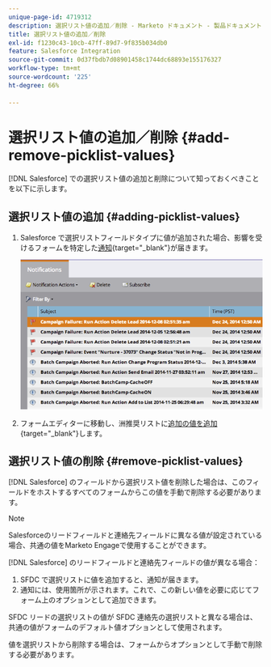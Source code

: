 ```yaml
---
unique-page-id: 4719312
description: 選択リスト値の追加／削除 - Marketo ドキュメント - 製品ドキュメント
title: 選択リスト値の追加／削除
exl-id: f1230c43-10cb-47ff-89d7-9f835b034db0
feature: Salesforce Integration
source-git-commit: 0d37fbdb7d08901458c1744dc68893e155176327
workflow-type: tm+mt
source-wordcount: '225'
ht-degree: 66%

---
```


# 選択リスト値の追加／削除 {#add-remove-picklist-values}

[!DNL Salesforce] での選択リスト値の追加と削除について知っておくべきことを以下に示します。

## 選択リスト値の追加 {#adding-picklist-values}

1. Salesforce で選択リストフィールドタイプに値が追加された場合、影響を受けるフォームを特定した[通知](/help/marketo/product-docs/core-marketo-concepts/miscellaneous/understanding-notifications.md){target="_blank"}が届きます。

   ![](assets/image2015-1-21-14-3a4-3a7.png)

1. フォームエディターに移動し、洲推奨リストに[追加の値を追加](/help/marketo/product-docs/demand-generation/forms/form-actions/add-a-country-picklist-to-your-form.md){target="_blank"}します。

## 選択リスト値の削除 {#remove-picklist-values}

[!DNL Salesforce] のフィールドから選択リスト値を削除した場合は、このフィールドをホストするすべてのフォームからこの値を手動で削除する必要があります。

>[!NOTE]
>
>Salesforceのリードフィールドと連絡先フィールドに異なる値が設定されている場合、共通の値をMarketo Engageで使用することができます。

[!DNL Salesforce] のリードフィールドと連絡先フィールドの値が異なる場合：

1. SFDC で選択リストに値を追加すると、通知が届きます。
1. 通知には、使用箇所が示されます。これで、この新しい値を必要に応じてフォーム上のオプションとして追加できます。

SFDC リードの選択リストの値が SFDC 連絡先の選択リストと異なる場合は、共通の値がフォームのデフォルト値オプションとして使用されます。

値を選択リストから削除する場合は、フォームからオプションとして手動で削除する必要があります。
